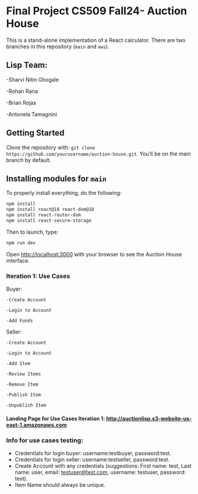 # Final Project CS509 Fall24- Auction House

This is a stand-alone implementation of a React calculator. There are two branches in this repository (`main` and `aws`).

## Lisp Team: 
  -Sharvi Nitin Ghogale
  
  -Rohan Rana
  
  -Brian Rojas
  
  -Antonela Tamagnini

## Getting Started

Clone the repository with: `git clone https://github.com/yourusername/auction-house.git`. You’ll be on the main branch by default.

## Installing modules for `main`

To properly install everything, do the following:

```bash
npm install
npm install react@18 react-dom@18
npm install react-router-dom
npm install react-secure-storage
```

Then to launch, type:

```bash
npm run dev
```

Open [http://localhost:3000](http://localhost:3000) with your browser to see the Auction House interface.

### Iteration 1: Use Cases

  Buyer:
  
    -Create Account

    -Login to Account

    -Add Funds

  Seller:
  
    -Create Account

    -Login to Account

    -Add Item

    -Review Items

    -Remove Item

    -Publish Item

    -Unpublish Item
  

#### Landing Page for Use Cases Iteration 1: http://auctionlisp.s3-website-us-east-1.amazonaws.com

### Info for use cases testing:

- Credentials for login buyer: username:testbuyer, password:test.
- Credentials for login seller: username:testseller, password:test.
- Create Account with any credentials (suggestions: First name: test, Last name: user, email: testuser@test.com, username: testuser, password: test).
- Item Name should always be unique.
